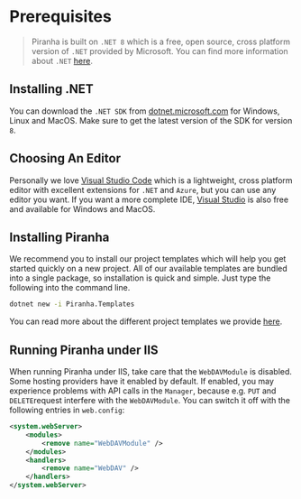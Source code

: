# Prerequisites

> Piranha is built on `.NET 8` which is a free, open source, cross platform version of `.NET` provided by Microsoft. You can find more information about `.NET` [here](https://dotnet.microsoft.com).

## Installing .NET

You can download the `.NET SDK` from [dotnet.microsoft.com](https://dotnet.microsoft.com/download) for Windows, Linux and MacOS. Make sure to get the latest version of the SDK for version `8`.

## Choosing An Editor

Personally we love [Visual Studio Code](https://code.visualstudio.com) which is a lightweight, cross platform editor with excellent extensions for `.NET` and `Azure`, but you can use any editor you want. If you want a more complete IDE, [Visual Studio](https://visualstudio.microsoft.com) is also free and available for Windows and MacOS.

## Installing Piranha

We recommend you to install our project templates which will help you get started quickly on a new project. All of our available templates are bundled into a single package, so installation is quick and simple. Just type the following into the command line.

~~~ bash
dotnet new -i Piranha.Templates
~~~

You can read more about the different project templates we provide [here](project-templates).

## Running Piranha under IIS

When running Piranha under IIS, take care that the `WebDAVModule` is disabled. Some hosting providers have it enabled by default. If enabled, you may experience problems with API calls in the `Manager`, because e.g. `PUT` and `DELETE`request interfere with the `WebDAVModule`. You can switch it off with the following entries in `web.config`:
```Xml
<system.webServer>
	<modules>
		<remove name="WebDAVModule" />
	</modules>
	<handlers>
		<remove name="WebDAV" />
	</handlers>
</system.webServer>
```
